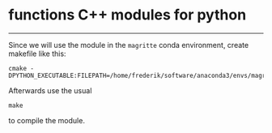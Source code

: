 # functions C++ modules for python
----------------------------------

Since we will use the module in the `magritte` conda environment, create makefile like this:
```
cmake -DPYTHON_EXECUTABLE:FILEPATH=/home/frederik/software/anaconda3/envs/magritte/bin/python
```
Afterwards use the usual
```
make
```
to compile the module.

